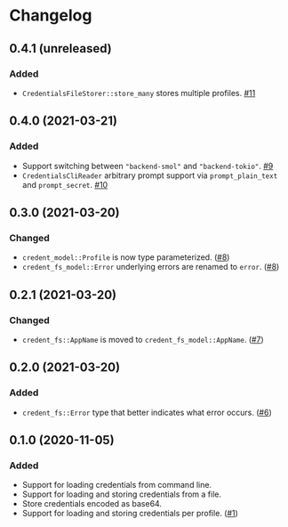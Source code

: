 # Changelog

## 0.4.1 (unreleased)

### Added

* `CredentialsFileStorer::store_many` stores multiple profiles. [#11]

[#11]: https://github.com/azriel91/credent/pull/11

## 0.4.0 (2021-03-21)

### Added

* Support switching between `"backend-smol"` and `"backend-tokio"`. [#9]
* `CredentialsCliReader` arbitrary prompt support via `prompt_plain_text` and `prompt_secret`. [#10]

[#9]: https://github.com/azriel91/credent/pull/9
[#10]: https://github.com/azriel91/credent/pull/10

## 0.3.0 (2021-03-20)

### Changed

* `credent_model::Profile` is now type parameterized. ([#8])
* `credent_fs_model::Error` underlying errors are renamed to `error`. ([#8])

[#8]: https://github.com/azriel91/credent/pull/8

## 0.2.1 (2021-03-20)

### Changed

* `credent_fs::AppName` is moved to `credent_fs_model::AppName`. ([#7])

[#7]: https://github.com/azriel91/credent/pull/7

## 0.2.0 (2021-03-20)

### Added

* `credent_fs::Error` type that better indicates what error occurs. ([#6])

[#6]: https://github.com/azriel91/credent/pull/6

## 0.1.0 (2020-11-05)

### Added

* Support for loading credentials from command line.
* Support for loading and storing credentials from a file.
* Store credentials encoded as base64.
* Support for loading and storing credentials per profile. ([#1])

[#1]: https://github.com/azriel91/credent/pull/1
